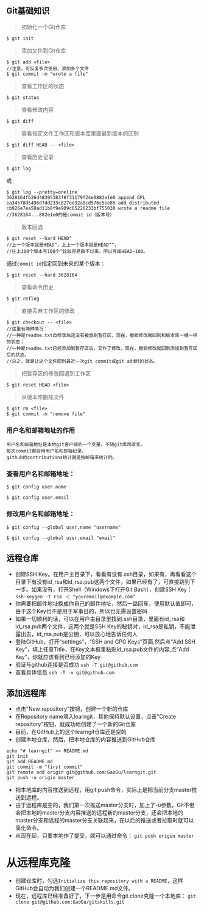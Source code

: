 ## Git基础知识

>初始化一个Git仓库

	$ git init
>添加文件到Git仓库

	$ git add <file>
	//注意，可反复多次使用，添加多个文件
    $ git commit -m "wrote a file"

>查看工作区的状态

	$ git status
>查看修改内容

	$ git diff
>查看指定文件工作区和版本库里面最新版本的区别

	$ git diff HEAD -- <file>
>查看历史记录
	
	$ git log
或

	$ git log --pretty=oneline
	3628164fb26d48395383f8f31179f24e0882e1e0 append GPL
	ea34578d5496d7dd233c827ed32a8cd576c5ee85 add distributed
	cb926e7ea50ad11b8f9e909c05226233bf755030 wrote a readme file
	//3628164...882e1e0的是commit id（版本号）

>版本回退

	$ git reset --hard HEAD^
	//上一个版本就是HEAD^，上上一个版本就是HEAD^^，
	//往上100个版本写100个^比较容易数不过来，所以写成HEAD~100。
通过`commit id`指定回到未来的某个版本：

	$ git reset --hard 3628164
>查看命令历史

	$ git reflog
>直接丢弃工作区的修改

	$ git checkout -- <file>
	//这里有两种情况：
	//一种是readme.txt自修改后还没有被放到暂存区，现在，撤销修改就回到和版本库一模一样的状态；
	//一种是readme.txt已经添加到暂存区后，又作了修改，现在，撤销修改就回到添加到暂存区后的状态。
	//总之，就是让这个文件回到最近一次git commit或git add时的状态。

>把暂存区的修改回退到工作区

	$ git reset HEAD <file>
>从版本库删除文件
	
	$ git rm <file>
	$ git commit -m "remove file"

	

### 用户名和邮箱地址的作用
	用户名和邮箱地址是本地git客户端的一个变量，不随git库而改变。
	每次commit都会用用户名和邮箱纪录。
	github的contributions统计就是按邮箱来统计的。
### 查看用户名和邮箱地址：
	$ git config user.name
	
	$ git config user.email
### 修改用户名和邮箱地址：
	$ git config --global user.name "username"
	
	$ git config --global user.email "email"
## 远程仓库
- 创建SSH Key。在用户主目录下，看看有没有.ssh目录，如果有，再看看这个目录下有没有id_rsa和id_rsa.pub这两个文件，如果已经有了，可直接跳到下一步。如果没有，打开Shell（Windows下打开Git Bash），创建SSH Key：
`ssh-keygen -t rsa -C "youremail@example.com"`
- 你需要把邮件地址换成你自己的邮件地址，然后一路回车，使用默认值即可，由于这个Key也不是用于军事目的，所以也无需设置密码
- 如果一切顺利的话，可以在用户主目录里找到.ssh目录，里面有id_rsa和id_rsa.pub两个文件，这两个就是SSH Key的秘钥对，id_rsa是私钥，不能泄露出去，id_rsa.pub是公钥，可以放心地告诉任何人
- 登陆GitHub，打开“settings”，“SSH and GPG Keys”页面,然后点“Add SSH Key”，填上任意Title，在Key文本框里粘贴id_rsa.pub文件的内容,点“Add Key”，你就应该看到已经添加的Key
- 验证与github连接是否成功
`ssh -T git@github.com`
- 查看具体信息
`ssh -T -v git@github.com`
## 添加远程库
- 点击"New repository"按钮，创建一个新的仓库
- 在Repository name填入learngit，其他保持默认设置，点击"Create repository"按钮，就成功地创建了一个新的Git仓库
- 目前，在GitHub上的这个learngit仓库还是空的
- 创建本地仓库，然后，把本地仓库的内容推送到GitHub仓库
```
echo "# learngit" >> README.md
git init
git add README.md
git commit -m "first commit"
git remote add origin git@github.com:GaoGu/learngit.git
git push -u origin master
```
- 把本地库的内容推送到远程，用git push命令，实际上是把当前分支master推送到远程。
- 由于远程库是空的，我们第一次推送master分支时，加上了-u参数，Git不但会把本地的master分支内容推送的远程新的master分支，还会把本地的master分支和远程的master分支关联起来，在以后的推送或者拉取时就可以简化命令。
- 从现在起，只要本地作了提交，就可以通过命令：
`git push origin master`
# 从远程库克隆
- 创建仓库时，勾选`Initialize this repository with a README`，这样GitHub会自动为我们创建一个README.md文件。
- 现在，远程库已经准备好了，下一步是用命令git clone克隆一个本地库：
`git clone git@github.com:GaoGu/gitskills.git`

